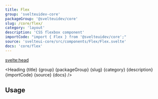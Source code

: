 ```yaml
---
title: Flex
group: 'svelteuidev-core'
packageGroup: '@svelteuidev/core'
slug: /core/flex/
category: 'layout'
description: 'CSS flexbox component'
importCode: "import { Flex } from '@svelteuidev/core';"
source: 'svelteui-core/src/components/Flex/Flex.svelte'
docs: 'core/flex'
---
```


<script lang="ts">
  import { Demo, FlexDemos } from '@svelteuidev/demos';
  import { Heading } from "$lib/components";
  import { base } from '$app/paths';
</script>

<svelte:head>

  <title>{title} - SvelteUI</title>
</svelte:head>

<Heading {title} {group} {packageGroup} {slug} {category} {description} {importCode} {source} {docs} />

## Usage

<Demo demo={FlexDemos.usage} />
